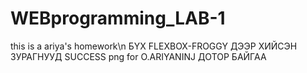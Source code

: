 # WEBprogramming_LAB-1
this is a ariya's homework\n
БҮХ FLEXBOX-FROGGY ДЭЭР ХИЙСЭН ЗУРАГНУУД SUCCESS png for O.ARIYANINJ ДОТОР БАЙГАА
